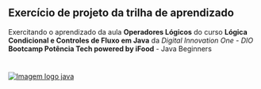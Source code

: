 ## Exercício de projeto da trilha de aprendizado
 
 Exercitando o aprendizado da  aula **Operadores Lógicos** do curso **Lógica Condicional e Controles de Fluxo em Java** da *Digital Innovation One - DIO* **Bootcamp Potência Tech powered by iFood** - 
 Java Beginners
#
#

#

[![Imagem logo java](./../Imagens/logo_java.png)](https://www.java.com/pt-BR)


